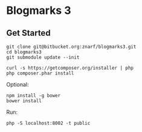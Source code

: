 Blogmarks 3
===========

Get Started
-----------

    git clone git@bitbucket.org:znarf/blogmarks3.git
    cd blogmarks3
    git submodule update --init

    curl -s https://getcomposer.org/installer | php
    php composer.phar install

Optional:

    npm install -g bower
    bower install

Run:

    php -S localhost:8002 -t public
